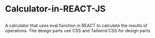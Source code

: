 # Calculator-in-REACT-JS
##
A calculator that uses eval function in REACT to calculate the results of operations. The design parts use CSS and Tailwind CSS for design parts
